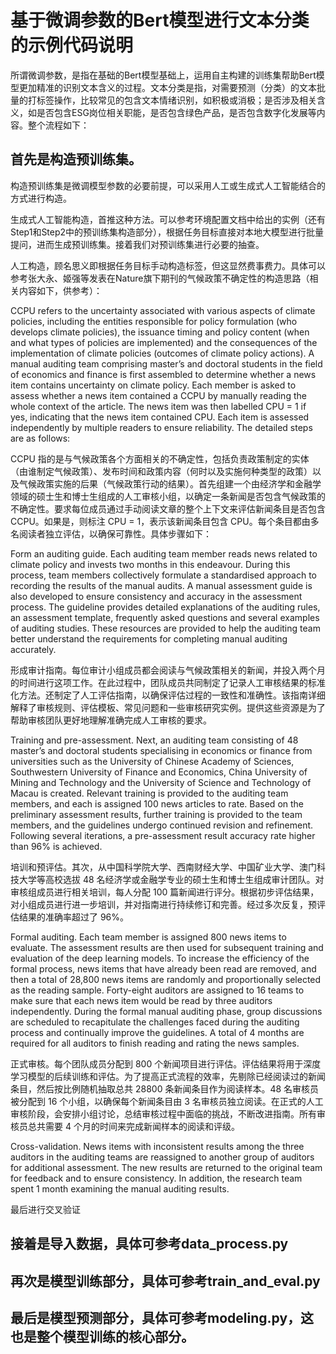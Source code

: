 # 基于微调参数的Bert模型进行文本分类的示例代码说明
所谓微调参数，是指在基础的Bert模型基础上，运用自主构建的训练集帮助Bert模型更加精准的识别文本含义的过程。文本分类是指，对需要预测（分类）的文本批量的打标签操作，比较常见的包含文本情绪识别，如积极或消极；是否涉及相关含义，如是否包含ESG岗位相关职能，是否包含绿色产品，是否包含数字化发展等内容。整个流程如下：
## 首先是构造预训练集。
构造预训练集是微调模型参数的必要前提，可以采用人工或生成式人工智能结合的方式进行构造。  

生成式人工智能构造，首推这种方法。可以参考环境配置文档中给出的实例（还有Step1和Step2中的预训练集构造部分），根据任务目标直接对本地大模型进行批量提问，进而生成预训练集。接着我们对预训练集进行必要的抽查。

人工构造，顾名思义即根据任务目标手动构造标签，但这显然费事费力。具体可以参考张大永、姬强等发表在Nature旗下期刊的气候政策不确定性的构造思路（相关内容如下，供参考）：  
  
CCPU refers to the uncertainty associated with various aspects of climate policies, including the entities responsible for policy formulation (who develops climate policies), the issuance timing and policy content (when and what types of policies are implemented) and the consequences of the implementation of climate policies (outcomes of climate policy actions). A manual auditing team comprising master’s and doctoral students in the field of economics and finance is first assembled to determine whether a news item contains uncertainty on climate policy. Each member is asked to assess whether a news item contained a CCPU by manually reading the whole context of the article. The news item was then labelled CPU = 1 if yes, indicating that the news item contained CPU. Each item is assessed independently by multiple readers to ensure reliability. The detailed steps are as follows:  

CCPU 指的是与气候政策各个方面相关的不确定性，包括负责政策制定的实体（由谁制定气候政策）、发布时间和政策内容（何时以及实施何种类型的政策）以及气候政策实施的后果（气候政策行动的结果）。首先组建一个由经济学和金融学领域的硕士生和博士生组成的人工审核小组，以确定一条新闻是否包含气候政策的不确定性。要求每位成员通过手动阅读文章的整个上下文来评估新闻条目是否包含 CCPU。如果是，则标注 CPU = 1，表示该新闻条目包含 CPU。每个条目都由多名阅读者独立评估，以确保可靠性。具体步骤如下：  

Form an auditing guide. Each auditing team member reads news related to climate policy and invests two months in this endeavour. During this process, team members collectively formulate a standardised approach to recording the results of the manual audits. A manual assessment guide is also developed to ensure consistency and accuracy in the assessment process. The guideline provides detailed explanations of the auditing rules, an assessment template, frequently asked questions and several examples of auditing studies. These resources are provided to help the auditing team better understand the requirements for completing manual auditing accurately.  

形成审计指南。每位审计小组成员都会阅读与气候政策相关的新闻，并投入两个月的时间进行这项工作。在此过程中，团队成员共同制定了记录人工审核结果的标准化方法。还制定了人工评估指南，以确保评估过程的一致性和准确性。该指南详细解释了审核规则、评估模板、常见问题和一些审核研究实例。提供这些资源是为了帮助审核团队更好地理解准确完成人工审核的要求。  

Training and pre-assessment. Next, an auditing team consisting of 48 master’s and doctoral students specialising in economics or finance from universities such as the University of Chinese Academy of Sciences, Southwestern University of Finance and Economics, China University of Mining and Technology and the University of Science and Technology of Macau is created. Relevant training is provided to the auditing team members, and each is assigned 100 news articles to rate. Based on the preliminary assessment results, further training is provided to the team members, and the guidelines undergo continued revision and refinement. Following several iterations, a pre-assessment result accuracy rate higher than 96% is achieved.  

培训和预评估。其次，从中国科学院大学、西南财经大学、中国矿业大学、澳门科技大学等高校选拔 48 名经济学或金融学专业的硕士生和博士生组成审计团队。对审核组成员进行相关培训，每人分配 100 篇新闻进行评分。根据初步评估结果，对小组成员进行进一步培训，并对指南进行持续修订和完善。经过多次反复，预评估结果的准确率超过了 96%。  

Formal auditing. Each team member is assigned 800 news items to evaluate. The assessment results are then used for subsequent training and evaluation of the deep learning models. To increase the efficiency of the formal process, news items that have already been read are removed, and then a total of 28,800 news items are randomly and proportionally selected as the reading sample. Forty-eight auditors are assigned to 16 teams to make sure that each news item would be read by three auditors independently. During the formal manual auditing phase, group discussions are scheduled to recapitulate the challenges faced during the auditing process and continually improve the guidelines. A total of 4 months are required for all auditors to finish reading and rating the news samples.  

正式审核。每个团队成员分配到 800 个新闻项目进行评估。评估结果将用于深度学习模型的后续训练和评估。为了提高正式流程的效率，先剔除已经阅读过的新闻条目，然后按比例随机抽取总共 28800 条新闻条目作为阅读样本。48 名审核员被分配到 16 个小组，以确保每个新闻条目由 3 名审核员独立阅读。在正式的人工审核阶段，会安排小组讨论，总结审核过程中面临的挑战，不断改进指南。所有审核员总共需要 4 个月的时间来完成新闻样本的阅读和评级。  

Cross-validation. News items with inconsistent results among the three auditors in the auditing teams are reassigned to another group of auditors for additional assessment. The new results are returned to the original team for feedback and to ensure consistency. In addition, the research team spent 1 month examining the manual auditing results.  

最后进行交叉验证  
  
## 接着是导入数据，具体可参考data_process.py
## 再次是模型训练部分，具体可参考train_and_eval.py
## 最后是模型预测部分，具体可参考modeling.py，这也是整个模型训练的核心部分。
